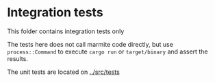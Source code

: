 # Integration tests

This folder contains integration tests only

The tests here does not call marmite code directly, but use `process::Command` to
execute `cargo run` or `target/binary` and assert the results. 

The unit tests are located on [../src/tests](../src/tests)
